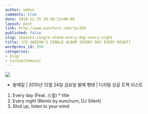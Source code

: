 ```yaml
---
author: admin
comments: true
date: 2010-12-25 19:36:11+00:00
layout: post
link: http://www.eunchurn.com/?p=359
published: false
slug: sheeans-single-album-every-day-every-night
title: 시언 SHEEAN'S SINGLE ALBUM [EVERY DAY EVERY NIGHT]
wordpress_id: 359
categories:
- blog
- locksmithmusic
---
```


[![](http://www.eunchurn.com/wp-content/uploads/2010/12/1890154611_V9OeaG2R_SHEEAN+COVER-3-300x300.jpg)](http://www.eunchurn.com/wp-content/uploads/2010/12/1890154611_V9OeaG2R_SHEEAN+COVER-3.jpg)


* 발매일 | 2010년 12월 24일 금요일
발매 형태 | 디지털 싱글
트랙 리스트
01. Every day (Feat. 스컬) * title
02. Every night (Remix by eunchurn, DJ Silent)
03. Shut up, listen to your mind
